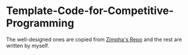 # Template-Code-for-Competitive-Programming

The well-designed ones are copied from [Zimpha's Repo](https://github.com/zimpha/algorithmic-library) and the rest are written by myself.
